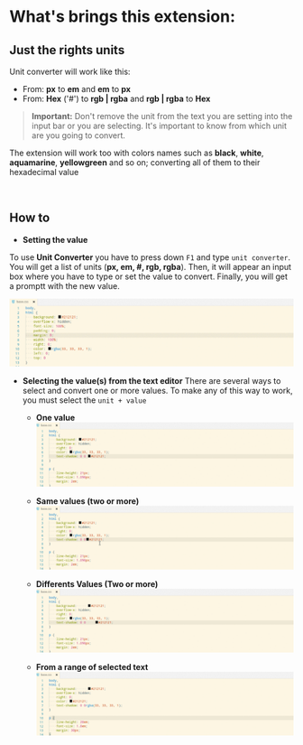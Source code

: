 # What's brings this extension:

## Just the rights units
Unit converter will work like this:
<br />
* From: **px** to **em** and **em** to **px**
* From: **Hex** ('#') to **rgb | rgba** and **rgb | rgba** to **Hex**

>**Important:** Don't remove the unit from the text you are setting into the input bar or you are selecting. It's important to know from which unit are you going to convert.

The extension will work too with colors names such as **black**, **white**, **aquamarine**, **yellowgreen** and so on; converting all of them to their hexadecimal value

<br />

## How to
* **Setting the value**

To use **Unit Converter** you have to press down `F1` and type `unit converter`.
You will get a list of units (**px, em, #, rgb, rgba**). Then, it will appear an input box where you have to type or set the value to convert.
Finally, you will get a promptt with the new value.

![Unit Converter](images/unit-01.gif)


* **Selecting the value(s) from the text editor**
    There are several ways to select and convert one or more values. To make any of this way to work, you must select the `unit + value`

    * **One value**
    ![Unit Converter](images/unit-02.gif)
    
    * **Same values (two or more)**
    ![Unit Converter](images/unit-03.gif)

    * **Differents Values (Two or more)**
    ![Unit Converter](images/unit-04.gif)

    * **From a range of selected text**
    ![Unit Converter](images/unit-05.gif)
